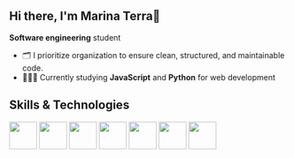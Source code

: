 ## Hi there, I'm Marina Terra👋

**Software engineering** student

<ul>
  <li> 🗂️ I prioritize organization to ensure clean, structured, and maintainable code. </li>
  <li> 👩🏻‍💻 Currently studying <strong>JavaScript</strong> and <strong>Python</strong> for web development </li>
</ul>

## Skills & Technologies
<div display="inline">
  <img width="50px" heigth="50px" src="https://cdn.jsdelivr.net/gh/devicons/devicon@latest/icons/vscode/vscode-original.svg" />
  <img width="50px" heigth="50px" src="https://cdn.jsdelivr.net/gh/devicons/devicon@latest/icons/figma/figma-original.svg" />
  <img width="50px" heigth="50px" src="https://cdn.jsdelivr.net/gh/devicons/devicon@latest/icons/git/git-original.svg" />
  <img width="50px" heigth="50px" src="https://cdn.jsdelivr.net/gh/devicons/devicon@latest/icons/html5/html5-plain-wordmark.svg" />
  <img width="50px" heigth="50px" src="https://cdn.jsdelivr.net/gh/devicons/devicon@latest/icons/css3/css3-plain-wordmark.svg" />
  <img width="50px" heigth="50px" src="https://cdn.jsdelivr.net/gh/devicons/devicon@latest/icons/javascript/javascript-plain.svg" />
  <img width="50px" heigth="50px" src="https://cdn.jsdelivr.net/gh/devicons/devicon@latest/icons/mysql/mysql-original.svg" />
</div>
